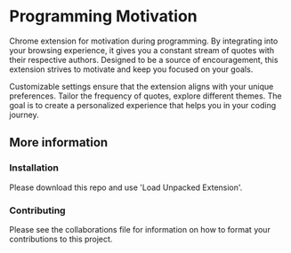 # Programming Motivation
Chrome extension for motivation during programming. By integrating into your browsing experience, it gives you a constant stream of quotes with their respective authors. Designed to be a source of encouragement, this extension strives to motivate and keep you focused on your goals.

Customizable settings ensure that the extension aligns with your unique preferences. Tailor the frequency of quotes, explore different themes. The goal is to create a personalized experience that helps you in your coding journey.

## More information
### Installation

Please download this repo and use 'Load Unpacked Extension'.

### Contributing
Please see  the collaborations file for information on how to format your contributions to this project.

